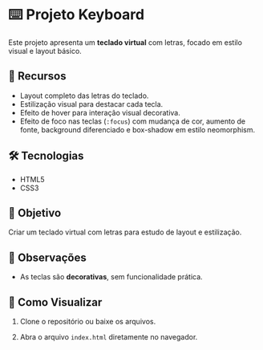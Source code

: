 # ⌨️ Projeto Keyboard

Este projeto apresenta um **teclado virtual** com letras, focado em estilo visual e layout básico.

## 📝 Recursos
- Layout completo das letras do teclado.  
- Estilização visual para destacar cada tecla.  
- Efeito de hover para interação visual decorativa.  
- Efeito de foco nas teclas (`:focus`) com mudança de cor, aumento de fonte, background diferenciado e box-shadow em estilo neomorphism.

## 🛠 Tecnologias
- HTML5  
- CSS3  

## 🎯 Objetivo
Criar um teclado virtual com letras para estudo de layout e estilização.

## 📌 Observações
- As teclas são **decorativas**, sem funcionalidade prática.  

## 👀 Como Visualizar
1. Clone o repositório ou baixe os arquivos.  
2. Abra o arquivo `index.html` diretamente no navegador.

   ```bash
